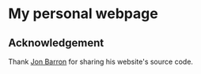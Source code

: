 # My personal webpage

## Acknowledgement

Thank [Jon Barron](https://jonbarron.github.io/) for sharing his website's source code.
